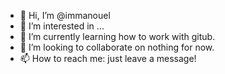 - 👋 Hi, I’m @immanouel
- 👀 I’m interested in ...
- 🌱 I’m currently learning how to work with gitub.
- 💞️ I’m looking to collaborate on nothing for now.
- 📫 How to reach me: just leave a message!

<!---
immanouel/immanouel is a ✨ special ✨ repository because its `README.md` (this file) appears on your GitHub profile.
You can click the Preview link to take a look at your changes.
--->
